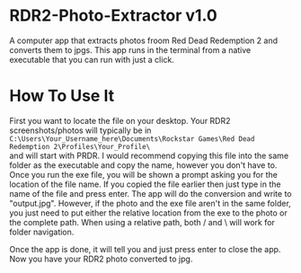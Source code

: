 # RDR2-Photo-Extractor v1.0
A computer app that extracts photos froom Red Dead Redemption 2 and converts them to jpgs. This app runs in the terminal from a native executable that you can run with just a click.

# How To Use It
First you want to locate the file on your desktop. Your RDR2 screenshots/photos will typically be in  
```C:\Users\Your_Username_here\Documents\Rockstar Games\Red Dead Redemption 2\Profiles\Your_Profile\```  
and will start with PRDR. I would recommend copying this file into the same folder as the executable and copy the name, however you don't have to. Once you run the exe file, you will be shown a prompt asking you for the location of the file name. If you copied the file earlier then just type in the name of the file and press enter. The app will do the conversion and write to "output.jpg". However, if the photo and the exe file aren't in the same folder, you just need to put either the relative location from the exe to the photo or the complete path. When using a relative path, both / and \ will work for folder navigation.

Once the app is done, it will tell you and just press enter to close the app. Now you have your RDR2 photo converted to jpg.
